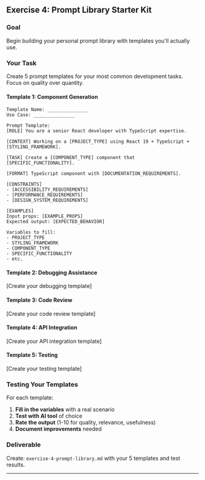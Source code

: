 ## Exercise 4: Prompt Library Starter Kit

### Goal

Begin building your personal prompt library with templates you'll actually use.

### Your Task

Create 5 prompt templates for your most common development tasks. Focus on quality over quantity.

#### Template 1: Component Generation

```
Template Name: _______________
Use Case: _______________

Prompt Template:
[ROLE] You are a senior React developer with TypeScript expertise.

[CONTEXT] Working on a [PROJECT_TYPE] using React 19 + TypeScript + [STYLING_FRAMEWORK].

[TASK] Create a [COMPONENT_TYPE] component that [SPECIFIC_FUNCTIONALITY].

[FORMAT] TypeScript component with [DOCUMENTATION_REQUIREMENTS].

[CONSTRAINTS] 
- [ACCESSIBILITY_REQUIREMENTS]
- [PERFORMANCE_REQUIREMENTS]
- [DESIGN_SYSTEM_REQUIREMENTS]

[EXAMPLES] 
Input props: [EXAMPLE_PROPS]
Expected output: [EXPECTED_BEHAVIOR]

Variables to fill:
- PROJECT_TYPE
- STYLING_FRAMEWORK  
- COMPONENT_TYPE
- SPECIFIC_FUNCTIONALITY
- etc.
```

#### Template 2: Debugging Assistance

[Create your debugging template]

#### Template 3: Code Review

[Create your code review template]

#### Template 4: API Integration

[Create your API integration template]

#### Template 5: Testing

[Create your testing template]

### Testing Your Templates

For each template:

1. **Fill in the variables** with a real scenario
2. **Test with AI tool** of choice
3. **Rate the output** (1-10 for quality, relevance, usefulness)
4. **Document improvements** needed

### Deliverable

Create: `exercise-4-prompt-library.md` with your 5 templates and test results.

---